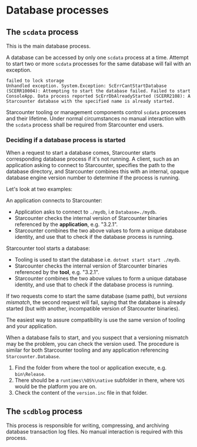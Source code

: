 # Database processes

## The `scdata` process

This is the main database process.

A database can be accessed by only one `scdata` process at a time.
Attempt to start two or more `scdata` processes for the same database will fail with an exception.

```
failed to lock storage
Unhandled exception. System.Exception: ScErrCantStartDatabase (SCERR10004): Attempting to start the database failed. Failed to start ConsoleApp. Data process reported ScErrDbAlreadyStarted (SCERR2108): A Starcounter database with the specified name is already started.
```

Starcounter tooling or management components control `scdata` processes and their lifetime. Under normal circumstances no manual interaction with the `scdata` process shall be required from Starcounter end users.

### Deciding if a database process is started

When a request to start a database comes, Starcounter starts corresponding database process if it's not running. A client, such as an application asking to connect to Starcounter, specifies the path to the database directory, and Starcounter combines this with an internal, opaque database engine version number to determine if the process is running.

Let's look at two examples:

An application connects to Starcounter:
* Application asks to connect to `./mydb`, i.e `Database=./mydb`.
* Starcounter checks the internal version of Starcounter binaries referenced by the **application**, e.g. "3.2.1".
* Starcounter combines the two above values to form a unique database identity, and use that to check if the database process is running.

Starcounter tool starts a database:
* Tooling is used to start the database i.e. `dotnet start start ./mydb`.
* Starcounter checks the internal version of Starcounter binaries referenced by the **tool**, e.g. "3.2.1".
* Starcounter combines the two above values to form a unique database identity, and use that to check if the database process is running.

If two requests come to start the same database (same path), but _versions mismatch_, the second request will fail, saying that the database is already started (but with another, incompatible version of Starcounter binaries). 

The easiest way to assure compatibility is use the same version of tooling and your application.

When a database fails to start, and you suspect that a versioning mismatch may be the problem, you can check the version used. The procedure is similar for both Starcounter tooling and any application referencing `Starcounter.Database`.

1. Find the folder from where the tool or application execute, e.g. `bin\Release`.
2. There should be a `runtimes\%OS%\native` subfolder in there, where `%OS` would be the platform you are on.
3. Check the content of the `version.inc` file in that folder.  

## The `scdblog` process

This process is responsible for writing, compressing, and archiving database transaction log files.
No manual interaction is required with this process.
